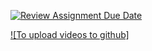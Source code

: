 [![Review Assignment Due Date](https://classroom.github.com/assets/deadline-readme-button-22041afd0340ce965d47ae6ef1cefeee28c7c493a6346c4f15d667ab976d596c.svg)](https://classroom.github.com/a/H5JtsbBo)

[![To upload videos to github]](https://github.com/Aero-ComSci/11-5-BaeztheProg/blob/main/Untitled%20video%20-%20Made%20with%20Clipchamp.mp4)


